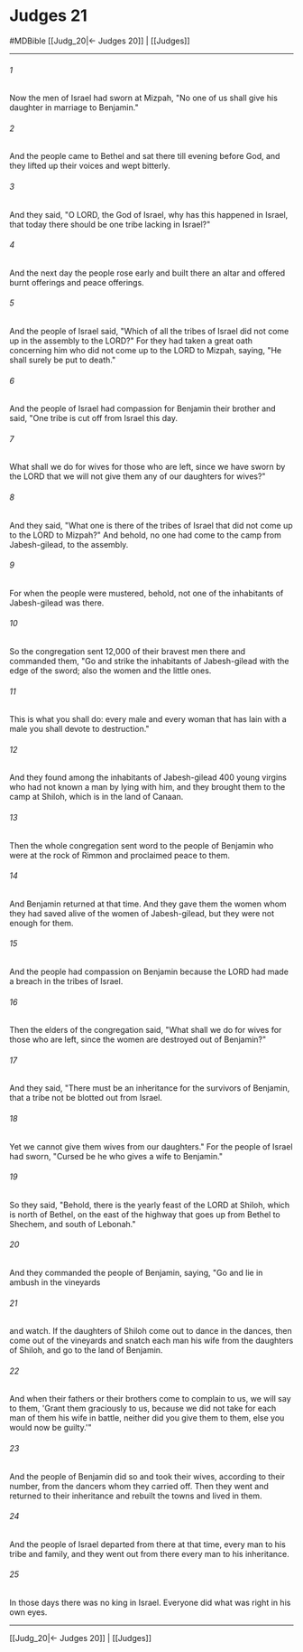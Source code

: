 # Judges 21
#MDBible
[[Judg_20|← Judges 20]] | [[Judges]]

***

###### 1 
Now the men of Israel had sworn at Mizpah, "No one of us shall give his daughter in marriage to Benjamin." 

###### 2 
And the people came to Bethel and sat there till evening before God, and they lifted up their voices and wept bitterly. 

###### 3 
And they said, "O LORD, the God of Israel, why has this happened in Israel, that today there should be one tribe lacking in Israel?" 

###### 4 
And the next day the people rose early and built there an altar and offered burnt offerings and peace offerings. 

###### 5 
And the people of Israel said, "Which of all the tribes of Israel did not come up in the assembly to the LORD?" For they had taken a great oath concerning him who did not come up to the LORD to Mizpah, saying, "He shall surely be put to death." 

###### 6 
And the people of Israel had compassion for Benjamin their brother and said, "One tribe is cut off from Israel this day. 

###### 7 
What shall we do for wives for those who are left, since we have sworn by the LORD that we will not give them any of our daughters for wives?" 

###### 8 
And they said, "What one is there of the tribes of Israel that did not come up to the LORD to Mizpah?" And behold, no one had come to the camp from Jabesh-gilead, to the assembly. 

###### 9 
For when the people were mustered, behold, not one of the inhabitants of Jabesh-gilead was there. 

###### 10 
So the congregation sent 12,000 of their bravest men there and commanded them, "Go and strike the inhabitants of Jabesh-gilead with the edge of the sword; also the women and the little ones. 

###### 11 
This is what you shall do: every male and every woman that has lain with a male you shall devote to destruction." 

###### 12 
And they found among the inhabitants of Jabesh-gilead 400 young virgins who had not known a man by lying with him, and they brought them to the camp at Shiloh, which is in the land of Canaan. 

###### 13 
Then the whole congregation sent word to the people of Benjamin who were at the rock of Rimmon and proclaimed peace to them. 

###### 14 
And Benjamin returned at that time. And they gave them the women whom they had saved alive of the women of Jabesh-gilead, but they were not enough for them. 

###### 15 
And the people had compassion on Benjamin because the LORD had made a breach in the tribes of Israel. 

###### 16 
Then the elders of the congregation said, "What shall we do for wives for those who are left, since the women are destroyed out of Benjamin?" 

###### 17 
And they said, "There must be an inheritance for the survivors of Benjamin, that a tribe not be blotted out from Israel. 

###### 18 
Yet we cannot give them wives from our daughters." For the people of Israel had sworn, "Cursed be he who gives a wife to Benjamin." 

###### 19 
So they said, "Behold, there is the yearly feast of the LORD at Shiloh, which is north of Bethel, on the east of the highway that goes up from Bethel to Shechem, and south of Lebonah." 

###### 20 
And they commanded the people of Benjamin, saying, "Go and lie in ambush in the vineyards 

###### 21 
and watch. If the daughters of Shiloh come out to dance in the dances, then come out of the vineyards and snatch each man his wife from the daughters of Shiloh, and go to the land of Benjamin. 

###### 22 
And when their fathers or their brothers come to complain to us, we will say to them, 'Grant them graciously to us, because we did not take for each man of them his wife in battle, neither did you give them to them, else you would now be guilty.'" 

###### 23 
And the people of Benjamin did so and took their wives, according to their number, from the dancers whom they carried off. Then they went and returned to their inheritance and rebuilt the towns and lived in them. 

###### 24 
And the people of Israel departed from there at that time, every man to his tribe and family, and they went out from there every man to his inheritance. 

###### 25 
In those days there was no king in Israel. Everyone did what was right in his own eyes. 

***

[[Judg_20|← Judges 20]] | [[Judges]]
